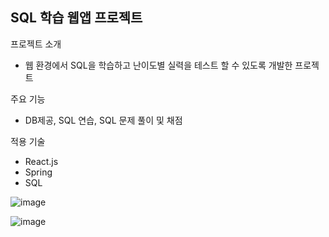## SQL 학습 웹앱 프로젝트

프로젝트 소개 
- 웹 환경에서 SQL을 학습하고 난이도별 실력을 테스트 할 수 있도록 개발한 프로젝트

주요 기능
- DB제공, SQL 연습, SQL 문제 풀이 및 채점 

적용 기술
- React.js
- Spring
- SQL


![image](https://user-images.githubusercontent.com/60571718/236509378-cdcd0c12-dd7e-44af-a6ee-4aab07ad6e66.png)

![image](https://user-images.githubusercontent.com/60571718/236511105-49b7f324-ba34-4fae-9a50-526c889838f5.png)


